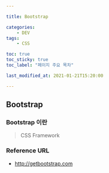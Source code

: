 ```yaml
--- 

title: Bootstrap

categories:
    - DEV
tags: 
    - CSS

toc: true
toc_sticky: true
toc_label: "페이지 주요 목차"

last_modified_at: 2021-01-21T15:20:00

---
```


## Bootstrap ##

### Bootstrap 이란 ###
> CSS Framework 


### Reference URL ###
- <http://getbootstrap.com>